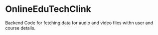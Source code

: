 # OnlineEduTechClink
Backend Code for fetching data for audio and video files withn user and course details. 
